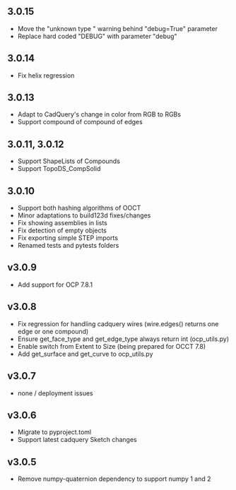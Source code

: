 ## 3.0.15

- Move the "unknown type " warning behind "debug=True" parameter
- Replace hard coded "DEBUG" with parameter "debug"

## 3.0.14

- Fix helix regression

## 3.0.13

- Adapt to CadQuery's change in color from RGB to RGBs
- Support compound of compound of edges

## 3.0.11, 3.0.12

- Support ShapeLists of Compounds
- Support TopoDS_CompSolid

## 3.0.10

- Support both hashing algorithms of OOCT
- Minor adaptations to build123d fixes/changes
- Fix showing assemblies in lists
- Fix detection of empty objects
- Fix exporting simple STEP imports
- Renamed tests and pytests folders


## v3.0.9

- Add support for OCP 7.8.1


## v3.0.8

- Fix regression for handling cadquery wires (wire.edges() returns one edge or one compound)
- Ensure get_face_type and get_edge_type always return int (ocp_utils.py)
- Enable switch from Extent to Size (being prepared for OCCT 7.8)
- Add get_surface and get_curve to ocp_utils.py


## v3.0.7

- none / deployment issues


## v3.0.6

- Migrate to pyproject.toml
- Support latest cadquery Sketch changes


## v3.0.5

- Remove numpy-quaternion dependency to support numpy 1 and 2